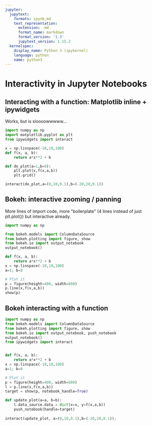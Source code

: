 ```yaml
---
jupyter:
  jupytext:
    formats: ipynb,md
    text_representation:
      extension: .md
      format_name: markdown
      format_version: '1.3'
      jupytext_version: 1.15.2
  kernelspec:
    display_name: Python 3 (ipykernel)
    language: python
    name: python3
---
```


# Interactivity in Jupyter Notebooks


## Interacting with a function: Matplotlib inline + ipywidgets

Works, but is sloooowwwww...

```python
import numpy as np
import matplotlib.pyplot as plt
from ipywidgets import interact

x = np.linspace(-10,10,100)
def f(x, a, b):
    return a*x**2 + b

def do_plot(a=1,b=0):
    plt.plot(x,f(x,a,b))
    plt.grid()

interact(do_plot,a=(0,10,0.1),b=(-20,20,0.1))
```

## Bokeh: interactive zooming / panning

More lines of import code, more "boilerplate" (4 lines instead of just plt.plot()) but interactive already.

```python
import numpy as np

from bokeh.models import ColumnDataSource
from bokeh.plotting import figure, show
from bokeh.io import output_notebook
output_notebook()

def f(x, a, b):
    return a*x**2 + b
x = np.linspace(-10,10,100)
a=1; b=0

# Plot it
p = figure(height=400, width=600) 
p.line(x,f(x,a,b))
show(p)
```

## Bokeh interacting with a function

```python
import numpy as np
from bokeh.models import ColumnDataSource
from bokeh.plotting import figure, show
from bokeh.io import output_notebook, push_notebook
output_notebook()
from ipywidgets import interact


def f(x, a, b):
    return a*x**2 + b
x = np.linspace(-10,10,100)
a=1; b=0

# Plot it
p = figure(height=400, width=600) 
l = p.line(x,f(x,a,b))
target = show(p, notebook_handle=True)

def update_plot(a=a, b=b):
    l.data_source.data = dict(x=x, y=f(x,a,b))
    push_notebook(handle=target)
    
interact(update_plot, a=(0,10,0.1),b=(-20,20,0.1));
```

```python

```
